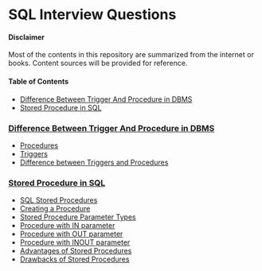 # SQL Interview Questions

#### Disclaimer

Most of the contents in this repository are summarized from the internet or
books. Content sources will be provided for reference.

#### Table of Contents

- [Difference Between Trigger And Procedure in DBMS](#difference-between-trigger-and-procedure-in-dbms)
- [Stored Procedure in SQL](#stored-procedure-in-sql)

### [Difference Between Trigger And Procedure in DBMS](/devops/SQL%20Interview%20Questions/Difference%20Between%20Trigger%20And%20Procedure%20in%20DBMS/README.md#difference-between-trigger-and-procedure-in-dbms)

- [Procedures](/devops/SQL%20Interview%20Questions/Difference%20Between%20Trigger%20And%20Procedure%20in%20DBMS/README.md#procedures)
- [Triggers](/devops/SQL%20Interview%20Questions/Difference%20Between%20Trigger%20And%20Procedure%20in%20DBMS/README.md#triggers)
- [Difference between Triggers and Procedures](/devops/SQL%20Interview%20Questions/Difference%20Between%20Trigger%20And%20Procedure%20in%20DBMS/README.md#difference-between-triggers-and-procedures)

### [Stored Procedure in SQL](/devops/SQL%20Interview%20Questions/Stored%20Procedure%20in%20SQL/README.md#stored-procedure-in-sql)

- [SQL Stored Procedures](/devops/SQL%20Interview%20Questions/Stored%20Procedure%20in%20SQL/README.md#sql-stored-procedures)
- [Creating a Procedure](/devops/SQL%20Interview%20Questions/Stored%20Procedure%20in%20SQL/README.md#creating-a-procedure)
- [Stored Procedure Parameter Types](/devops/SQL%20Interview%20Questions/Stored%20Procedure%20in%20SQL/README.md#stored-procedure-parameter-types)
- [Procedure with IN parameter](/devops/SQL%20Interview%20Questions/Stored%20Procedure%20in%20SQL/README.md#procedure-with-in-parameter)
- [Procedure with OUT parameter](/devops/SQL%20Interview%20Questions/Stored%20Procedure%20in%20SQL/README.md#procedure-with-out-parameter)
- [Procedure with INOUT parameter](/devops/SQL%20Interview%20Questions/Stored%20Procedure%20in%20SQL/README.md#procedure-with-inout-parameter)
- [Advantages of Stored Procedures](/devops/SQL%20Interview%20Questions/Stored%20Procedure%20in%20SQL/README.md#advantages-of-stored-procedures)
- [Drawbacks of Stored Procedures](/devops/SQL%20Interview%20Questions/Stored%20Procedure%20in%20SQL/README.md#drawbacks-of-stored-procedures)
